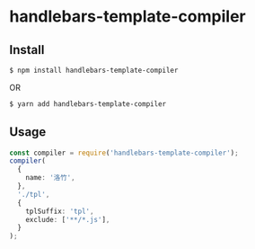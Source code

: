 # handlebars-template-compiler

## Install

```sh
$ npm install handlebars-template-compiler
```

OR

```sh
$ yarn add handlebars-template-compiler
```

## Usage

```ts
const compiler = require('handlebars-template-compiler');
compiler(
  {
    name: '洛竹',
  },
  './tpl',
  {
    tplSuffix: 'tpl',
    exclude: ['**/*.js'],
  }
);

```
